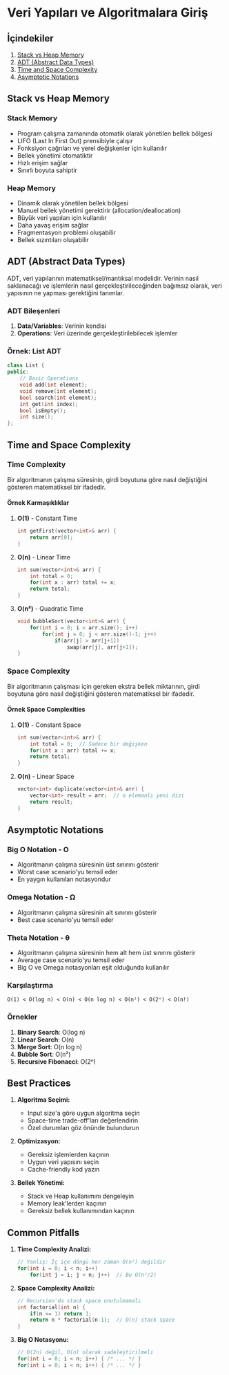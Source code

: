 # Veri Yapıları ve Algoritmalara Giriş

## İçindekiler
1. [Stack vs Heap Memory](#stack-vs-heap-memory)
2. [ADT (Abstract Data Types)](#adt-abstract-data-types)
3. [Time and Space Complexity](#time-and-space-complexity)
4. [Asymptotic Notations](#asymptotic-notations)

## Stack vs Heap Memory

### Stack Memory
- Program çalışma zamanında otomatik olarak yönetilen bellek bölgesi
- LIFO (Last In First Out) prensibiyle çalışır
- Fonksiyon çağrıları ve yerel değişkenler için kullanılır
- Bellek yönetimi otomatiktir
- Hızlı erişim sağlar
- Sınırlı boyuta sahiptir

### Heap Memory
- Dinamik olarak yönetilen bellek bölgesi
- Manuel bellek yönetimi gerektirir (allocation/deallocation)
- Büyük veri yapıları için kullanılır
- Daha yavaş erişim sağlar
- Fragmentasyon problemi oluşabilir
- Bellek sızıntıları oluşabilir

## ADT (Abstract Data Types)

ADT, veri yapılarının matematiksel/mantıksal modelidir. Verinin nasıl saklanacağı ve işlemlerin nasıl gerçekleştirileceğinden bağımsız olarak, veri yapısının ne yapması gerektiğini tanımlar.

### ADT Bileşenleri
1. **Data/Variables**: Verinin kendisi
2. **Operations**: Veri üzerinde gerçekleştirilebilecek işlemler

### Örnek: List ADT
```cpp
class List {
public:
    // Basic Operations
    void add(int element);
    void remove(int element);
    bool search(int element);
    int get(int index);
    bool isEmpty();
    int size();
};
```

## Time and Space Complexity

### Time Complexity
Bir algoritmanın çalışma süresinin, girdi boyutuna göre nasıl değiştiğini gösteren matematiksel bir ifadedir.

#### Örnek Karmaşıklıklar
1. **O(1)** - Constant Time
   ```cpp
   int getFirst(vector<int>& arr) {
       return arr[0];
   }
   ```

2. **O(n)** - Linear Time
   ```cpp
   int sum(vector<int>& arr) {
       int total = 0;
       for(int x : arr) total += x;
       return total;
   }
   ```

3. **O(n²)** - Quadratic Time
   ```cpp
   void bubbleSort(vector<int>& arr) {
       for(int i = 0; i < arr.size(); i++)
           for(int j = 0; j < arr.size()-1; j++)
               if(arr[j] > arr[j+1])
                   swap(arr[j], arr[j+1]);
   }
   ```

### Space Complexity
Bir algoritmanın çalışması için gereken ekstra bellek miktarının, girdi boyutuna göre nasıl değiştiğini gösteren matematiksel bir ifadedir.

#### Örnek Space Complexities
1. **O(1)** - Constant Space
   ```cpp
   int sum(vector<int>& arr) {
       int total = 0;  // Sadece bir değişken
       for(int x : arr) total += x;
       return total;
   }
   ```

2. **O(n)** - Linear Space
   ```cpp
   vector<int> duplicate(vector<int>& arr) {
       vector<int> result = arr;  // n elemanlı yeni dizi
       return result;
   }
   ```

## Asymptotic Notations

### Big O Notation - O
- Algoritmanın çalışma süresinin üst sınırını gösterir
- Worst case scenario'yu temsil eder
- En yaygın kullanılan notasyondur

### Omega Notation - Ω
- Algoritmanın çalışma süresinin alt sınırını gösterir
- Best case scenario'yu temsil eder

### Theta Notation - θ
- Algoritmanın çalışma süresinin hem alt hem üst sınırını gösterir
- Average case scenario'yu temsil eder
- Big O ve Omega notasyonları eşit olduğunda kullanılır

### Karşılaştırma
```
O(1) < O(log n) < O(n) < O(n log n) < O(n²) < O(2ⁿ) < O(n!)
```

### Örnekler
1. **Binary Search**: O(log n)
2. **Linear Search**: O(n)
3. **Merge Sort**: O(n log n)
4. **Bubble Sort**: O(n²)
5. **Recursive Fibonacci**: O(2ⁿ)

## Best Practices

1. **Algoritma Seçimi:**
   - Input size'a göre uygun algoritma seçin
   - Space-time trade-off'ları değerlendirin
   - Özel durumları göz önünde bulundurun

2. **Optimizasyon:**
   - Gereksiz işlemlerden kaçının
   - Uygun veri yapısını seçin
   - Cache-friendly kod yazın

3. **Bellek Yönetimi:**
   - Stack ve Heap kullanımını dengeleyin
   - Memory leak'lerden kaçının
   - Gereksiz bellek kullanımından kaçının

## Common Pitfalls

1. **Time Complexity Analizi:**
   ```cpp
   // Yanlış: İç içe döngü her zaman O(n²) değildir
   for(int i = 0; i < n; i++)
       for(int j = i; j < n; j++)  // Bu O(n²/2)
   ```

2. **Space Complexity Analizi:**
   ```cpp
   // Recursion'da stack space unutulmamalı
   int factorial(int n) {
       if(n <= 1) return 1;
       return n * factorial(n-1);  // O(n) stack space
   }
   ```

3. **Big O Notasyonu:**
   ```cpp
   // O(2n) değil, O(n) olarak sadeleştirilmeli
   for(int i = 0; i < n; i++) { /* ... */ }
   for(int i = 0; i < n; i++) { /* ... */ }
   ```
``` 